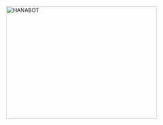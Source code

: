 <img src="https://telegra.ph/file/8834f67339c02cfec28cd.jpg" alt="HANABOT" border="0" height="300" width="400" align="center" />
